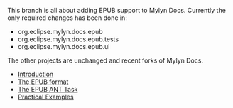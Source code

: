 This branch is all about adding EPUB support to Mylyn Docs. Currently the only required changes has been done in:

* org.eclipse.mylyn.docs.epub
* org.eclipse.mylyn.docs.epub.tests
* org.eclipse.mylyn.docs.epub.ui

The other projects are unchanged and recent forks of Mylyn Docs.

* [Introduction](org.eclipse.mylyn.docs.epub.ui/help/introduction.help)
* [The EPUB format](org.eclipse.mylyn.docs.epub.ui/help/epub-format.textile)
* [The EPUB ANT Task](org.eclipse.mylyn.docs.epub.ui/help/epub-ant-task.html.textile)
* [Practical Examples](org.eclipse.mylyn.docs.epub.ui/help/examples.textile)